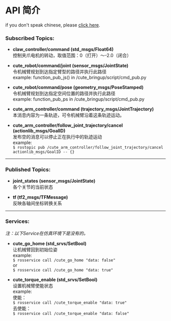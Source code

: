 API 简介
======
if you don't speak chinese, please [click here](./API_description_english.md).

### Subscribed Topics:

* **claw_controller/command (std_msgs/Float64)**  
控制夹爪电机的转动，取值范围：0（打开）～-2.0（闭合）

* **cute_robot/command/joint (sensor_msgs/JointState)**  
令机械臂规划到达指定臂型的路径并执行此路径  
example: function_pub_js() in /cute_bringup/script/cmd_pub.py

* **cute_robot/command/pose (geometry_msgs/PoseStamped)**  
令机械臂规划到达指定空间位置的路径并执行此路径  
example: function_pub_ps in /cute_bringup/script/cmd_pub.py

* **cute_arm_controller/command (trajectory_msgs/JointTrajectory)**  
本消息内容为一条轨迹，可令机械臂沿着这条轨迹运动。

* **cute_arm_controller/follow_joint_trajectory/cancel (actionlib_msgs/GoalID)**  
发布空的消息可以停止正在执行中的轨迹运动  
example:  
`
$ rostopic pub /cute_arm_controller/follow_joint_trajectory/cancel actionlib_msgs/GoalID -- {}
`  

------
### Published Topics:

* **joint_states (sensor_msgs/JointState)**  
各个关节的当前状态

* **tf (tf2_msgs/TFMessage)**  
反映各轴间坐标转换关系

------
### Services:
*注：以下Service在仿真环境下是没有的。*  

* **cute_go_home (std_srvs/SetBool)**  
让机械臂回到初始位姿  
example:  
`
$ rosservice call /cute_go_home "data: false"
`  
or  
`
$ rosservice call /cute_go_home "data: true"
`

* **cute_torque_enable (std_srvs/SetBool)**  
设置机械臂使能状态  
example:  
使能：  
`
$ rosservice call /cute_torque_enable "data: true" 
`  
去使能：  
`
$ rosservice call /cute_torque_enable "data: false" 
`
